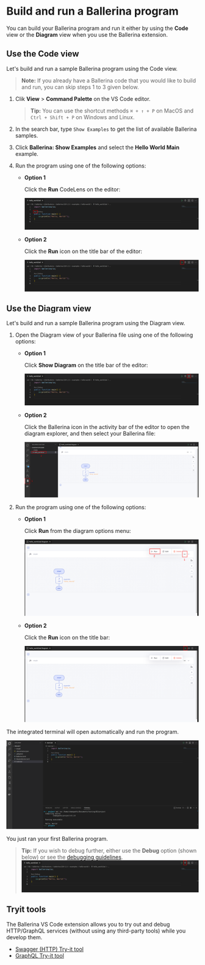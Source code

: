 # Build and run a Ballerina program

You can build your Ballerina program and run it either by using the **Code** view or the **Diagram** view when you use the Ballerina extension.

## Use the Code view

Let's build and run a sample Ballerina program using the Code view.

>**Note:** If you already have a Ballerina code that you would like to build and run, you can skip steps 1 to 3 given below.
  
1. Clik **View** > **Command Palette** on the VS Code editor.

    >**Tip:** You can use the shortcut methods `⌘ + ↑ + P` on MacOS and `Ctrl + Shift + P` on Windows and Linux.

2. In the search bar, type `Show Examples` to get the list of available Ballerina samples.

3.  Click **Ballerina: Show Examples** and select the **Hello World Main** example.

4. Run the program using one of the following options:

    - **Option 1**
      
        Click the **Run** CodeLens on the editor:
      
        ![Run codeLense](../img/run-code-lense.png?raw=true)

    - **Option 2**
    
        Click the **Run** icon on the title bar of the editor:
      
        ![Run button](../img/run-button.png?raw=true)

## Use the Diagram view

Let's build and run a sample Ballerina program using the Diagram view.
  
1. Open the Diagram view of your Ballerina file using one of the following options:

    - **Option 1**

        Click **Show Diagram** on the title bar of the editor:
        
        ![Show diagram](../img/show-diagram-button.png?raw=true)

    - **Option 2**

        Click the Ballerina icon in the activity bar of the editor to open the diagram explorer, and then select your Ballerina file:
        
        ![Diagram explorer](../img/diagram-explorer.png?raw=true)

2. Run the program using one of the following options:

    -   **Option 1**
    
        Click **Run** from the diagram options menu:

        ![Run diagram button](../img/run-diagram-button.png?raw=true)

    -   **Option 2**
    
        Click the **Run** icon on the title bar:

        ![Header button](../img/run-diagram-header-button.png?raw=true)

The integrated terminal will open automatically and run the program.

![Run output](../img/run-output.png?raw=true)

You just ran your first Ballerina program.

>**Tip:** If you wish to debug further, either use the **Debug** option (shown below) or see the [debugging guidelines](../debugging/debug.md).
![Debug button](../img/debug-button.png?raw=true)

## Tryit tools

The Ballerina VS Code extension allows you to try out and debug HTTP/GraphQL services (without using any third-party tools) while you develop them. 

* [Swagger (HTTP) Try-it tool](tryit-tools/swagger-tool.md)
* [GraphQL Try-it tool](tryit-tools/graphql-tool.md)
